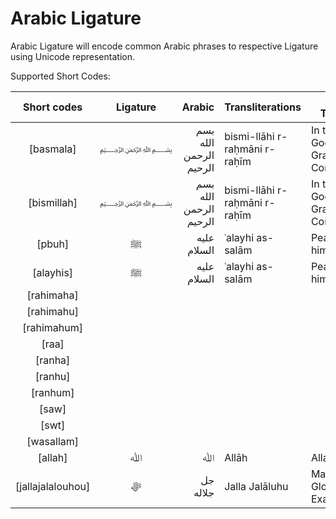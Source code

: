 Arabic Ligature
===============

Arabic Ligature will encode common Arabic phrases to respective Ligature using Unicode representation.

Supported Short Codes:

| Short codes | Ligature | Arabic | Transliterations | English Translation |
|:-:|:-:|---:|---|---|
| [basmala] | ﷽ | بسم الله الرحمن الرحيم | bismi-llāhi r-raḥmāni r-raḥīm |  In the name of God, most Gracious, most Compassionate |
| [bismillah] | ﷽ | بسم الله الرحمن الرحيم | bismi-llāhi r-raḥmāni r-raḥīm | In the name of God, most Gracious, most Compassionate |
| [pbuh] | ﷺ‎ | عليه السلام | ʿalayhi as-salām | Peace be upon him |
| [alayhis] | ﷺ‎ | عليه السلام | ʿalayhi as-salām | Peace be upon him |
| [rahimaha] |  |  |  |  |
| [rahimahu] |  |  |  |  |
| [rahimahum] |  |  |  |  |
| [raa] |  |  |  |  |
| [ranha] |  |  |  |  |
| [ranhu] |  |  |  |  |
| [ranhum] |  |  |  |  |
| [saw] |  |  |  |  |
| [swt] |  |  |  |  |
| [wasallam] |  |  |  |  |
| [allah] | ﷲ | ﷲ | Allāh | Allah (God) |
| [jallajalalouhou] | ﷻ | جل جلاله‎ | Jalla Jalāluhu | May He be Glorified and Exalted |